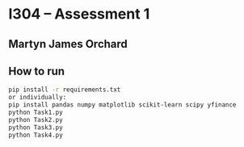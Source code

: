 # I304 – Assessment 1
## Martyn James Orchard 

## How to run
```bash
pip install -r requirements.txt
or individually:
pip install pandas numpy matplotlib scikit-learn scipy yfinance
python Task1.py
python Task2.py
python Task3.py
python Task4.py
```
